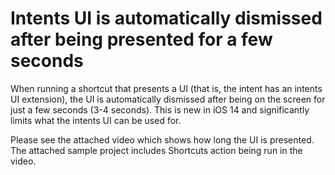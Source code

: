 # Intents UI is automatically dismissed after being presented for a few seconds

When running a shortcut that presents a UI (that is, the intent has an intents UI extension), the UI is automatically dismissed after being on the screen for just a few seconds (3-4 seconds). This is new in iOS 14 and significantly limits what the intents UI can be used for.

Please see the attached video which shows how long the UI is presented. The attached sample project includes Shortcuts action being run in the video.